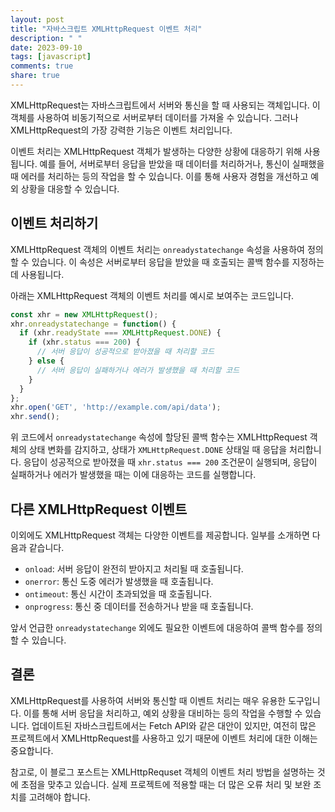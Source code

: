```yaml
---
layout: post
title: "자바스크립트 XMLHttpRequest 이벤트 처리"
description: " "
date: 2023-09-10
tags: [javascript]
comments: true
share: true
---
```


XMLHttpRequest는 자바스크립트에서 서버와 통신을 할 때 사용되는 객체입니다. 이 객체를 사용하여 비동기적으로 서버로부터 데이터를 가져올 수 있습니다. 그러나 XMLHttpRequest의 가장 강력한 기능은 이벤트 처리입니다.

이벤트 처리는 XMLHttpRequest 객체가 발생하는 다양한 상황에 대응하기 위해 사용됩니다. 예를 들어, 서버로부터 응답을 받았을 때 데이터를 처리하거나, 통신이 실패했을 때 에러를 처리하는 등의 작업을 할 수 있습니다. 이를 통해 사용자 경험을 개선하고 예외 상황을 대응할 수 있습니다.

## 이벤트 처리하기

XMLHttpRequest 객체의 이벤트 처리는 `onreadystatechange` 속성을 사용하여 정의할 수 있습니다. 이 속성은 서버로부터 응답을 받았을 때 호출되는 콜백 함수를 지정하는데 사용됩니다.

아래는 XMLHttpRequest 객체의 이벤트 처리를 예시로 보여주는 코드입니다.

```javascript
const xhr = new XMLHttpRequest();
xhr.onreadystatechange = function() {
  if (xhr.readyState === XMLHttpRequest.DONE) {
    if (xhr.status === 200) {
      // 서버 응답이 성공적으로 받아졌을 때 처리할 코드
    } else {
      // 서버 응답이 실패하거나 에러가 발생했을 때 처리할 코드
    }
  }
};
xhr.open('GET', 'http://example.com/api/data');
xhr.send();
```

위 코드에서 `onreadystatechange` 속성에 할당된 콜백 함수는 XMLHttpRequest 객체의 상태 변화를 감지하고, 상태가 `XMLHttpRequest.DONE` 상태일 때 응답을 처리합니다. 응답이 성공적으로 받아졌을 때 `xhr.status === 200` 조건문이 실행되며, 응답이 실패하거나 에러가 발생했을 때는 이에 대응하는 코드를 실행합니다.

## 다른 XMLHttpRequest 이벤트

이외에도 XMLHttpRequest 객체는 다양한 이벤트를 제공합니다. 일부를 소개하면 다음과 같습니다.

- `onload`: 서버 응답이 완전히 받아지고 처리될 때 호출됩니다.
- `onerror`: 통신 도중 에러가 발생했을 때 호출됩니다.
- `ontimeout`: 통신 시간이 초과되었을 때 호출됩니다.
- `onprogress`: 통신 중 데이터를 전송하거나 받을 때 호출됩니다.

앞서 언급한 `onreadystatechange` 외에도 필요한 이벤트에 대응하여 콜백 함수를 정의할 수 있습니다.

## 결론

XMLHttpRequest를 사용하여 서버와 통신할 때 이벤트 처리는 매우 유용한 도구입니다. 이를 통해 서버 응답을 처리하고, 예외 상황을 대비하는 등의 작업을 수행할 수 있습니다. 업데이트된 자바스크립트에서는 Fetch API와 같은 대안이 있지만, 여전히 많은 프로젝트에서 XMLHttpRequest를 사용하고 있기 때문에 이벤트 처리에 대한 이해는 중요합니다.

참고로, 이 블로그 포스트는 XMLHttpRequset 객체의 이벤트 처리 방법을 설명하는 것에 초점을 맞추고 있습니다. 실제 프로젝트에 적용할 때는 더 많은 오류 처리 및 보완 조치를 고려해야 합니다.